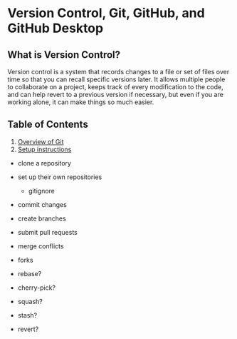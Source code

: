 # Version Control, Git, GitHub, and GitHub Desktop

## What is Version Control?

Version control is a system that records changes to a file or set of files over time so that you can recall specific versions later. It allows multiple people to collaborate on a project, keeps track of every modification to the code, and can help revert to a previous version if necessary, but even if you are working alone, it can make things so much easier.

## Table of Contents

1. [Overview of Git](1-basics.md)
1. [Setup instructions](2-setup.md)


- clone a repository
- set up their own repositories
  - gitignore
- commit changes
- create branches
- submit pull requests
- merge conflicts
- forks


- rebase?
- cherry-pick?
- squash?
- stash?
- revert?
